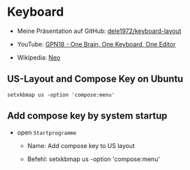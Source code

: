 # Keyboard

- Meine Präsentation auf GitHub: [dele1972/keyboard-layout](https://github.com/dele1972/keyboard-layout)

- YouTube: [GPN18 - One Brain, One Keyboard, One Editor](https://youtu.be/g-TlsNUx0RQ)

- Wikipedia: [Neo](https://de.wikipedia.org/wiki/Neo_(Tastaturbelegung))

## US-Layout and Compose Key on Ubuntu

```shell
setxkbmap us -option 'compose:menu'
```

## Add compose key by system startup

- open `Startprogramme`

    - Name: Add compose key to US layout
 
    - Befehl: setxkbmap us -option 'compose:menu'
